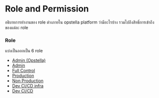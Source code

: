 # Role and Permission

อธิบายการทำงานของ role ต่างภายใน opstella platform ว่ามีอะไรบ้าง รวมไปถึงสิทธิ์การเข้าถึงของแต่ละ role

### Role

แบ่งเป็นออกเป็น 6 role

- [Admin (Opstella)](./admin-company)
- [Admin](./admin)
- [Full Control](./full-control)
- [Production](./production)
- [Non Production](./non-production)
- [Dev CI/CD infra](./cicd-dev-infra)
- [Dev CI/CD](./cicd-dev)
